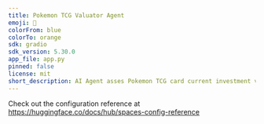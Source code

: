 ```yaml
---
title: Pokemon TCG Valuator Agent
emoji: 🤑
colorFrom: blue
colorTo: orange
sdk: gradio
sdk_version: 5.30.0
app_file: app.py
pinned: false
license: mit
short_description: AI Agent asses Pokemon TCG card current investment value
---
```


Check out the configuration reference at https://huggingface.co/docs/hub/spaces-config-reference
